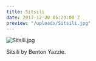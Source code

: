 ```yaml
---
title: Sitsili
date: 2017-12-30 05:23:00 Z
preview: "/uploads/Sitsili.jpg"
---
```


![Sitsili.jpg](/uploads/Sitsili.jpg)

Sitsili by Benton Yazzie.